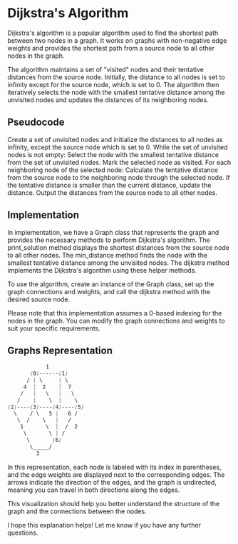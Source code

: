 # Dijkstra's Algorithm

Dijkstra's algorithm is a popular algorithm used to find the shortest path between two nodes in a graph. It works on graphs with non-negative edge weights and provides the shortest path from a source node to all other nodes in the graph.

The algorithm maintains a set of "visited" nodes and their tentative distances from the source node. Initially, the distance to all nodes is set to infinity except for the source node, which is set to 0. The algorithm then iteratively selects the node with the smallest tentative distance among the unvisited nodes and updates the distances of its neighboring nodes.

## Pseudocode

Create a set of unvisited nodes and initialize the distances to all nodes as infinity, except the source node which is set to 0.
While the set of unvisited nodes is not empty:
Select the node with the smallest tentative distance from the set of unvisited nodes.
Mark the selected node as visited.
For each neighboring node of the selected node:
Calculate the tentative distance from the source node to the neighboring node through the selected node.
If the tentative distance is smaller than the current distance, update the distance.
Output the distances from the source node to all other nodes.

## Implementation

In implementation, we have a Graph class that represents the graph and provides the necessary methods to perform Dijkstra's algorithm. The print_solution method displays the shortest distances from the source node to all other nodes. The min_distance method finds the node with the smallest tentative distance among the unvisited nodes. The dijkstra method implements the Dijkstra's algorithm using these helper methods.

To use the algorithm, create an instance of the Graph class, set up the graph connections and weights, and call the dijkstra method with the desired source node.

Please note that this implementation assumes a 0-based indexing for the nodes in the graph. You can modify the graph connections and weights to suit your specific requirements.

## Graphs Representation

```css
            1
       (0)------(1)
      / | \     | \
     4  |  2    |  7
    /   |   \   |   \
   /    |    \  |    \
(2)----(3)----(4)----(5)
  \    / \   5 |   6 /
   \  /    \   |   /
    1       \  |  /  2
     \       \ | /
      \       (6)
       \_____/
         3
```

In this representation, each node is labeled with its index in parentheses, and the edge weights are displayed next to the corresponding edges. The arrows indicate the direction of the edges, and the graph is undirected, meaning you can travel in both directions along the edges.

This visualization should help you better understand the structure of the graph and the connections between the nodes.

I hope this explanation helps! Let me know if you have any further questions.
